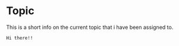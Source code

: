 # Topic

This is a short info on the current topic that i have been assigned to.

```
Hi there!!
```

